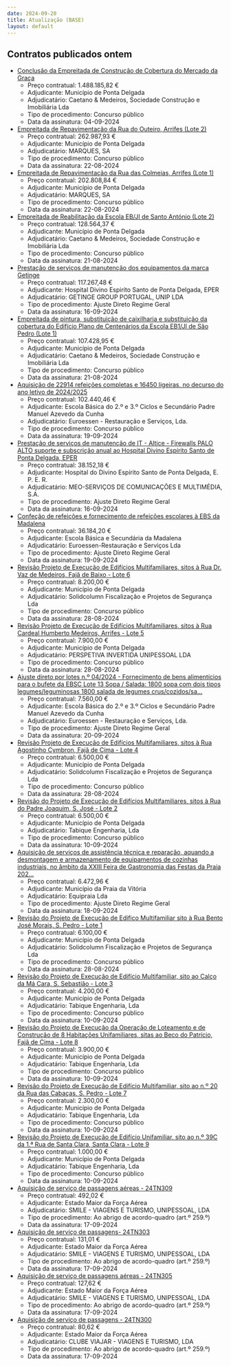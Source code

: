 ```yaml
---
date: 2024-09-20
title: Atualização (BASE)
layout: default
---
```

## Contratos publicados ontem

* [Conclusão da Empreitada de Construção de Cobertura do Mercado da Graça](https://www.base.gov.pt/Base4/pt/detalhe/?type=contratos&id=10929980)
  * Preço contratual: 1.488.185,82 €
  * Adjudicante: Município de Ponta Delgada
  * Adjudicatário: Caetano & Medeiros, Sociedade Construção e Imobiliária Lda
  * Tipo de procedimento: Concurso público
  * Data da assinatura: 04-09-2024
* [Empreitada de Repavimentação da Rua do Outeiro, Arrifes (Lote 2)](https://www.base.gov.pt/Base4/pt/detalhe/?type=contratos&id=10929230)
  * Preço contratual: 262.987,93 €
  * Adjudicante: Município de Ponta Delgada
  * Adjudicatário: MARQUES, SA
  * Tipo de procedimento: Concurso público
  * Data da assinatura: 22-08-2024
* [Empreitada de Repavimentação da Rua das Colmeias, Arrifes (Lote 1)](https://www.base.gov.pt/Base4/pt/detalhe/?type=contratos&id=10929215)
  * Preço contratual: 202.808,84 €
  * Adjudicante: Município de Ponta Delgada
  * Adjudicatário: MARQUES, SA
  * Tipo de procedimento: Concurso público
  * Data da assinatura: 22-08-2024
* [Empreitada de Reabilitação da Escola EB/JI de Santo António (Lote 2)](https://www.base.gov.pt/Base4/pt/detalhe/?type=contratos&id=10929105)
  * Preço contratual: 128.564,37 €
  * Adjudicante: Município de Ponta Delgada
  * Adjudicatário: Caetano & Medeiros, Sociedade Construção e Imobiliária Lda
  * Tipo de procedimento: Concurso público
  * Data da assinatura: 21-08-2024
* [Prestação de serviços de manutenção dos equipamentos da marca Getinge](https://www.base.gov.pt/Base4/pt/detalhe/?type=contratos&id=10929971)
  * Preço contratual: 117.267,48 €
  * Adjudicante: Hospital Divino Espiríto Santo de Ponta Delgada, EPER
  * Adjudicatário: GETINGE GROUP PORTUGAL, UNIP LDA
  * Tipo de procedimento: Ajuste Direto Regime Geral
  * Data da assinatura: 16-09-2024
* [Empreitada de pintura, substituição de caixilharia e substituição da cobertura do Edifício Plano de Centenários da Escola EB1/JI de São Pedro (Lote 1)](https://www.base.gov.pt/Base4/pt/detalhe/?type=contratos&id=10929092)
  * Preço contratual: 107.428,95 €
  * Adjudicante: Município de Ponta Delgada
  * Adjudicatário: Caetano & Medeiros, Sociedade Construção e Imobiliária Lda
  * Tipo de procedimento: Concurso público
  * Data da assinatura: 21-08-2024
* [Aquisição de 22914 refeições completas e 16450 ligeiras, no decurso do ano letivo de 2024/2025](https://www.base.gov.pt/Base4/pt/detalhe/?type=contratos&id=10929996)
  * Preço contratual: 102.440,46 €
  * Adjudicante: Escola Básica do 2.º e 3.º Ciclos e Secundário Padre Manuel Azevedo da Cunha
  * Adjudicatário: Euroessen - Restauração e Serviços, Lda.
  * Tipo de procedimento: Concurso público
  * Data da assinatura: 19-09-2024
* [Prestação de serviços de manutenção de IT - Altice - Firewalls PALO ALTO suporte e subscrição anual ao Hospital Divino Espírito Santo de Ponta Delgada, EPER](https://www.base.gov.pt/Base4/pt/detalhe/?type=contratos&id=10930305)
  * Preço contratual: 38.152,18 €
  * Adjudicante: Hospital do Divino Espírito Santo de Ponta Delgada, E. P. E. R.
  * Adjudicatário: MEO-SERVIÇOS DE COMUNICAÇÕES E MULTIMÉDIA, S.A.
  * Tipo de procedimento: Ajuste Direto Regime Geral
  * Data da assinatura: 16-09-2024
* [Confeção de refeições e fornecimento de refeições escolares à EBS da Madalena](https://www.base.gov.pt/Base4/pt/detalhe/?type=contratos&id=10930014)
  * Preço contratual: 36.184,20 €
  * Adjudicante: Escola Básica e Secundária da Madalena
  * Adjudicatário: Euroessen-Restauração e Serviços Lda
  * Tipo de procedimento: Ajuste Direto Regime Geral
  * Data da assinatura: 19-09-2024
* [Revisão Projeto de Execução de Edifícios Multifamiliares, sitos à Rua Dr. Vaz de Medeiros, Fajã de Baixo - Lote 6](https://www.base.gov.pt/Base4/pt/detalhe/?type=contratos&id=10929449)
  * Preço contratual: 8.200,00 €
  * Adjudicante: Município de Ponta Delgada
  * Adjudicatário: Solidcolumn Fiscalização e Projetos de Segurança Lda
  * Tipo de procedimento: Concurso público
  * Data da assinatura: 28-08-2024
* [Revisão Projeto de Execução de Edifícios Multifamiliares, sitos à Rua Cardeal Humberto Medeiros, Arrifes - Lote 5](https://www.base.gov.pt/Base4/pt/detalhe/?type=contratos&id=10929431)
  * Preço contratual: 7.900,00 €
  * Adjudicante: Município de Ponta Delgada
  * Adjudicatário: PERSPETIVA INVERTIDA UNIPESSOAL LDA
  * Tipo de procedimento: Concurso público
  * Data da assinatura: 28-08-2024
* [Ajuste direto por lotes n.º 04/2024 - Fornecimento de bens alimentícios para o bufete da EBSC Lote 13 Sopa / Salada:
1800 sopa com dois tipos legumes/leguminosas
1800 salada de legumes crus/cozidos/sa...](https://www.base.gov.pt/Base4/pt/detalhe/?type=contratos&id=10929421)
  * Preço contratual: 7.560,00 €
  * Adjudicante: Escola Básica do 2.º e 3.º Ciclos e Secundário Padre Manuel Azevedo da Cunha
  * Adjudicatário: Euroessen - Restauração e Serviços, Lda.
  * Tipo de procedimento: Ajuste Direto Regime Geral
  * Data da assinatura: 20-09-2024
* [Revisão Projeto de Execução de Edifícios Multifamiliares, sitos à Rua Agostinho Cymbron, Fajã de Cima - Lote 4](https://www.base.gov.pt/Base4/pt/detalhe/?type=contratos&id=10929414)
  * Preço contratual: 6.500,00 €
  * Adjudicante: Município de Ponta Delgada
  * Adjudicatário: Solidcolumn Fiscalização e Projetos de Segurança Lda
  * Tipo de procedimento: Concurso público
  * Data da assinatura: 28-08-2024
* [Revisão do Projeto de Execução de Edifícios Multifamiliares, sitos à Rua do Padre Joaquim, S. José - Lote 2](https://www.base.gov.pt/Base4/pt/detalhe/?type=contratos&id=10929403)
  * Preço contratual: 6.500,00 €
  * Adjudicante: Município de Ponta Delgada
  * Adjudicatário: Tabique Engenharia, Lda
  * Tipo de procedimento: Concurso público
  * Data da assinatura: 10-09-2024
* [Aquisição de serviços de assistência técnica e reparação, aquando a desmontagem e armazenamento de equipamentos de cozinhas industriais, no âmbito da XXIII Feira de Gastronomia das Festas da Praia 202...](https://www.base.gov.pt/Base4/pt/detalhe/?type=contratos&id=10929762)
  * Preço contratual: 6.472,96 €
  * Adjudicante: Município da Praia da Vitória
  * Adjudicatário: Equipraia Lda
  * Tipo de procedimento: Ajuste Direto Regime Geral
  * Data da assinatura: 18-09-2024
* [Revisão do Projeto de Execução de Edifico Multifamiliar sito à Rua Bento José Morais, S. Pedro - Lote 1](https://www.base.gov.pt/Base4/pt/detalhe/?type=contratos&id=10929383)
  * Preço contratual: 6.100,00 €
  * Adjudicante: Município de Ponta Delgada
  * Adjudicatário: Solidcolumn Fiscalização e Projetos de Segurança Lda
  * Tipo de procedimento: Concurso público
  * Data da assinatura: 28-08-2024
* [Revisão do Projeto de Execução de Edifício Multifamiliar, sito ao Calço da Má Cara, S. Sebastião - Lote 3](https://www.base.gov.pt/Base4/pt/detalhe/?type=contratos&id=10929408)
  * Preço contratual: 4.200,00 €
  * Adjudicante: Município de Ponta Delgada
  * Adjudicatário: Tabique Engenharia, Lda
  * Tipo de procedimento: Concurso público
  * Data da assinatura: 10-09-2024
* [Revisão do Projeto de Execução da Operação de Loteamento e de Construção de 8 Habitações Unifamiliares, sitas ao Beco do Patrício, Fajã de Cima - Lote 8](https://www.base.gov.pt/Base4/pt/detalhe/?type=contratos&id=10929469)
  * Preço contratual: 3.900,00 €
  * Adjudicante: Município de Ponta Delgada
  * Adjudicatário: Tabique Engenharia, Lda
  * Tipo de procedimento: Concurso público
  * Data da assinatura: 10-09-2024
* [Revisão do Projeto de Execução de Edifício Multifamiliar, sito ao n.º 20 da Rua das Cabaças, S. Pedro - Lote 7](https://www.base.gov.pt/Base4/pt/detalhe/?type=contratos&id=10929456)
  * Preço contratual: 2.300,00 €
  * Adjudicante: Município de Ponta Delgada
  * Adjudicatário: Tabique Engenharia, Lda
  * Tipo de procedimento: Concurso público
  * Data da assinatura: 10-09-2024
* [Revisão do Projeto de Execução de Edifício Unifamiliar, sito ao n.º 39C da 1.ª Rua de Santa Clara, Santa Clara - Lote 9](https://www.base.gov.pt/Base4/pt/detalhe/?type=contratos&id=10929480)
  * Preço contratual: 1.000,00 €
  * Adjudicante: Município de Ponta Delgada
  * Adjudicatário: Tabique Engenharia, Lda
  * Tipo de procedimento: Concurso público
  * Data da assinatura: 10-09-2024
* [Aquisição de serviço de passagens aéreas - 24TN309](https://www.base.gov.pt/Base4/pt/detalhe/?type=contratos&id=10929259)
  * Preço contratual: 492,02 €
  * Adjudicante: Estado Maior da Força Aérea
  * Adjudicatário: SMILE - VIAGENS E TURISMO, UNIPESSOAL, LDA
  * Tipo de procedimento: Ao abrigo de acordo-quadro (art.º 259.º)
  * Data da assinatura: 17-09-2024
* [Aquisição de serviço de passagens- 24TN303](https://www.base.gov.pt/Base4/pt/detalhe/?type=contratos&id=10929690)
  * Preço contratual: 131,01 €
  * Adjudicante: Estado Maior da Força Aérea
  * Adjudicatário: SMILE - VIAGENS E TURISMO, UNIPESSOAL, LDA
  * Tipo de procedimento: Ao abrigo de acordo-quadro (art.º 259.º)
  * Data da assinatura: 17-09-2024
* [Aquisição de serviço de passagens aéreas - 24TN305](https://www.base.gov.pt/Base4/pt/detalhe/?type=contratos&id=10929224)
  * Preço contratual: 127,62 €
  * Adjudicante: Estado Maior da Força Aérea
  * Adjudicatário: SMILE - VIAGENS E TURISMO, UNIPESSOAL, LDA
  * Tipo de procedimento: Ao abrigo de acordo-quadro (art.º 259.º)
  * Data da assinatura: 17-09-2024
* [Aquisição de serviço de passagens  - 24TN300](https://www.base.gov.pt/Base4/pt/detalhe/?type=contratos&id=10929106)
  * Preço contratual: 80,62 €
  * Adjudicante: Estado Maior da Força Aérea
  * Adjudicatário: CLUBE VIAJAR - VIAGENS E TURISMO, LDA
  * Tipo de procedimento: Ao abrigo de acordo-quadro (art.º 259.º)
  * Data da assinatura: 17-09-2024
